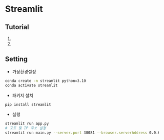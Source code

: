 # Streamlit

## Tutorial
1. []()
2. []()

## Setting

- 가상환경설정
```bash
conda create -n streamlit python=3.10
conda activate streamlit
```

- 패키지 설치
```bash
pip install streamlit
```

- 실행
```bash
streamlit run app.py
# 포트 및 IP 주소 설정
streamlit run main.py --server.port 30081 --browser.serverAddress 0.0.0.0
```